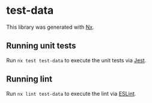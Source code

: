 # test-data

This library was generated with [Nx](https://nx.dev).

## Running unit tests

Run `nx test test-data` to execute the unit tests via [Jest](https://jestjs.io).

## Running lint

Run `nx lint test-data` to execute the lint via [ESLint](https://eslint.org/).
